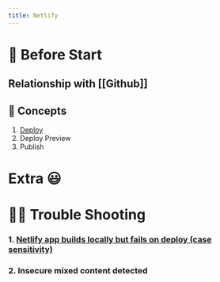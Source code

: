 ```yaml
---
title: Netlify
---
```


# 👶 Before Start
## Relationship with [[Github]]



## 📘 Concepts
1. [Deploy](https://docs.netlify.com/site-deploys/create-deploys/)
2. Deploy Preview
3. Publish


# Extra 😃



# 👨‍🔧 Trouble Shooting
### 1. [Netlify app builds locally but fails on deploy (case sensitivity)](https://answers.netlify.com/t/support-guide-netlify-app-builds-locally-but-fails-on-deploy-case-sensitivity/10754)

### 2. Insecure mixed content detected
